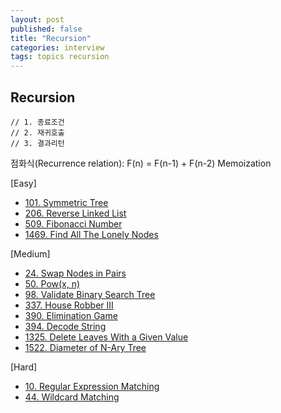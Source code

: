 ```yaml
---
layout: post
published: false
title: "Recursion"
categories: interview
tags: topics recursion
---
```


## Recursion

```
// 1. 종료조건
// 2. 재귀호출
// 3. 결과리턴
```

점화식(Recurrence relation): F(n) = F(n-1) + F(n-2)
Memoization

[Easy]
- [101. Symmetric Tree](/interview/2023/07/05/symmetric-tree/)
- [206. Reverse Linked List](/interview/2023/06/29/reverse-linked-list/)
- [509. Fibonacci Number](/interview/2023/05/21/fibonacci-number/)
- [1469. Find All The Lonely Nodes](/interview/2023/04/19/find-all-the-lonely-nodes/)

[Medium]
- [24. Swap Nodes in Pairs](/interview/2023/05/06/swap-nodes-in-pairs/)
- [50. Pow(x, n)](/interview/2023/05/21/powx-n/)
- [98. Validate Binary Search Tree](/interview/2023/05/21/validate-binary-search-tree/)
- [337. House Robber III](/interview/2023/05/21/house-robber-iii/) 
- [390. Elimination Game](/interview/2023/05/21/elimination-game/)
- [394. Decode String](/interview/2023/05/21/decode-string/)
- [1325. Delete Leaves With a Given Value](/interview/2023/05/21/delete-leaves-with-a-given-value/)
- [1522. Diameter of N-Ary Tree](/interview/2023/05/21/diameter-of-n-ary-tree/)

[Hard]
- [10. Regular Expression Matching](/interview/2023/05/21/regular-expression-matching/)
- [44. Wildcard Matching](/interview/2023/05/21/wildcard-matching/)